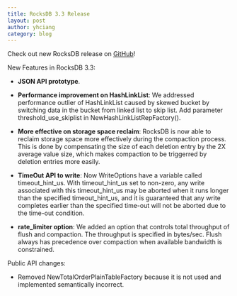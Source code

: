 ```yaml
---
title: RocksDB 3.3 Release
layout: post
author: yhciang
category: blog
---
```


Check out new RocksDB release on [GitHub](https://github.com/facebook/rocksdb/releases/tag/rocksdb-3.3)!

New Features in RocksDB 3.3:




  * **JSON API prototype**.


  * **Performance improvement on HashLinkList**:  We addressed performance outlier of HashLinkList caused by skewed bucket by switching data in the bucket from linked list to skip list. Add parameter threshold_use_skiplist in NewHashLinkListRepFactory().


  * **More effective on storage space reclaim**:  RocksDB is now able to reclaim storage space more effectively during the compaction process.  This is done by compensating the size of each deletion entry by the 2X average value size, which makes compaction to be triggerred by deletion entries more easily.


  * **TimeOut API to write**:  Now WriteOptions have a variable called timeout_hint_us.  With timeout_hint_us set to non-zero, any write associated with this timeout_hint_us may be aborted when it runs longer than the specified timeout_hint_us, and it is guaranteed that any write completes earlier than the specified time-out will not be aborted due to the time-out condition.


  * **rate_limiter option**: We added an option that controls total throughput of flush and compaction. The throughput is specified in bytes/sec. Flush always has precedence over compaction when available bandwidth is constrained.



Public API changes:


  * Removed NewTotalOrderPlainTableFactory because it is not used and implemented semantically incorrect.
